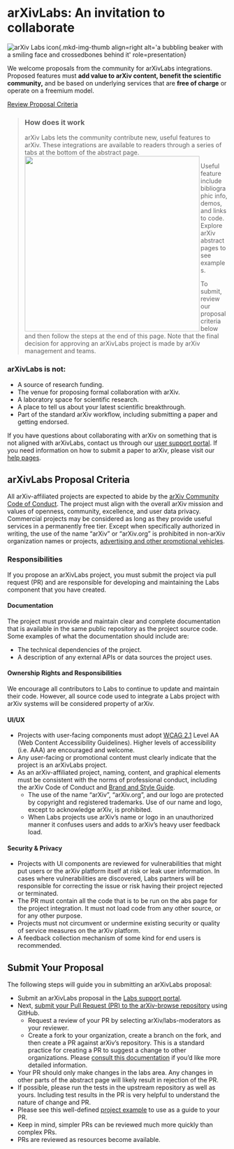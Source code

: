 # arXivLabs: An invitation to collaborate

![arXiv Labs icon](images/smileybones-labs-icon.png){.mkd-img-thumb align=right alt='a bubbling beaker with a smiling face and crossedbones behind it' role=presentation}

We welcome proposals from the community for arXivLabs integrations. Proposed features must **add value to arXiv content, benefit the scientific community,** and be based on underlying services that are **free of charge** or operate on a freemium model.

<a class="button-reg" href="#arxivlabs-proposal-criteria">Review Proposal Criteria</a>

> ### How does it work ###
> arXiv Labs lets the community contribute new, useful features to arXiv. These integrations are available to readers through a series of tabs at the bottom of the abstract page. 
> <img src="images/arXivLabsFeatures-01.png" width="400" align="left">
> 
> Useful feature include bibliographic info, demos, and links to code. Explore arXiv abstract pages to see examples.
> 
> To submit, review our proposal criteria below and then follow the steps at the end of this page. Note that the final decision for approving an arXivLabs project is made by arXiv management and teams.
><p></p>
>

### arXivLabs is not: ###

- A source of research funding.
- The venue for proposing formal collaboration with arXiv.
- A laboratory space for scientific research.
- A place to tell us about your latest scientific breakthrough. 
- Part of the standard arXiv workflow, including submitting a paper and getting endorsed.

If you have questions about collaborating with arXiv on something that is not aligned with arXivLabs, contact us through our [user support portal](https://arxiv-org.atlassian.net/servicedesk/customer/portal/6). If you need information on how to submit a paper to arXiv, please visit our [help pages](../../source/help/submit_index.md). 

## arXivLabs Proposal Criteria

All arXiv-affiliated projects are expected to abide by the [arXiv Community Code of Conduct](../help/policies/code_of_conduct.md). The project must align with the overall arXiv mission and values of openness, community, excellence, and user data privacy. Commercial projects may be considered as long as they provide useful services in a permanently free tier. Except when specifically authorized in writing, the use of the name “arXiv” or “arXiv.org” is prohibited in non-arXiv organization names or projects, [advertising and other promotional vehicles](../brand/brand-guidelines.html).


### Responsibilities

If you propose an arXivLabs project, you must submit the project via pull request (PR) and are responsible for developing and maintaining the Labs component that you have created.

#### Documentation

The project must provide and maintain clear and complete documentation that is available in the same public repository as the project source code. Some examples of what the documentation should include are:
- The technical dependencies of the project.
- A description of any external APIs or data sources the project uses.

#### Ownership Rights and Responsibilities

We encourage all contributors to Labs to continue to update and maintain their code. However, all source code used to integrate a Labs project with arXiv systems will be considered property of arXiv.

#### UI/UX

- Projects with user-facing components must adopt [WCAG 2.1](https://www.w3.org/TR/WCAG21/) Level AA (Web Content Accessibility Guidelines). Higher levels of accessibility (i.e. AAA) are encouraged and welcome.
- Any user-facing or promotional content must clearly indicate that the project is an arXivLabs project.
- As an arXiv-affiliated project, naming, content, and graphical elements must be consistent with the norms of professional conduct, including the arXiv Code of Conduct and [Brand and Style Guide](../brand/index.md).
  - The use of the name “arXiv”, “arXiv.org”, and our logo are protected by copyright and registered trademarks. Use of our name and logo, except to acknowledge arXiv, is prohibited.
  - When Labs projects use arXiv’s name or logo in an unauthorized manner it confuses users and adds to arXiv’s heavy user feedback load.

#### Security & Privacy
- Projects with UI components are reviewed for vulnerabilities that might put users or the arXiv platform itself at risk or leak user information. In cases where vulnerabilities are discovered, Labs partners will be responsible for correcting the issue or risk having their project rejected or terminated.
- The PR must contain all the code that is to be run on the abs page for the project integration. It must not load code from any other source, or for any other purpose.
- Projects must not circumvent or undermine existing security or quality of service measures on the arXiv platform.
- A feedback collection mechanism of some kind for end users is recommended. 

## Submit Your Proposal

The following steps will guide you in submitting an arXivLabs proposal: 

- Submit an arXivLabs proposal in the [Labs support portal](https://arxiv-org.atlassian.net/servicedesk/customer/portal/6).
- Next, [submit your Pull Request (PR) to the arXiv-browse repository](https://github.com/arXiv/arxiv-browse) using GitHub. 
  - Request a review of your PR by selecting arXiv/labs-moderators as your reviewer.
  - Create a fork to your organization, create a branch on the fork, and then create a PR against arXiv’s repository. This is a standard practice for creating a PR to suggest a change to other organizations. Please [consult this documentation](https://docs.github.com/en/pull-requests/collaborating-with-pull-requests/proposing-changes-to-your-work-with-pull-requests/creating-a-pull-request-from-a-fork) if you’d like more detailed information. 
- Your PR should only make changes in the labs area. Any changes in other parts of the abstract page will likely result in rejection of the PR.
- If possible, please run the tests in the upstream repository as well as yours. Including test results in the PR is very helpful to understand the nature of change and PR.
- Please see this well-defined [project example](https://github.com/arXiv/arxiv-browse/pull/197) to use as a guide to your PR. 
- Keep in mind, simpler PRs can be reviewed much more quickly than complex PRs.
- PRs are reviewed as resources become available. 

